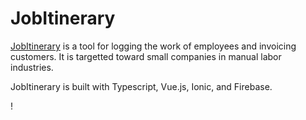# JobItinerary

[JobItinerary](https://jobitinerary.com) is a tool for logging the work of employees and invoicing customers. It is targetted toward small companies in manual labor industries.

JobItinerary is built with Typescript, Vue.js, Ionic, and Firebase.

!